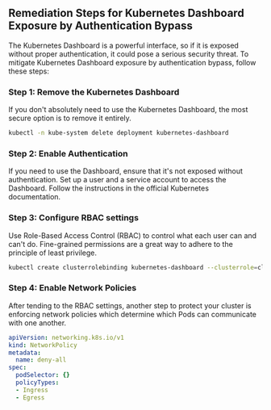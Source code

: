 

## Remediation Steps for Kubernetes Dashboard Exposure by Authentication Bypass

The Kubernetes Dashboard is a powerful interface, so if it is exposed without proper authentication, it could pose a serious security threat. To mitigate Kubernetes Dashboard exposure by authentication bypass, follow these steps:

### Step 1: Remove the Kubernetes Dashboard

If you don't absolutely need to use the Kubernetes Dashboard, the most secure option is to remove it entirely. 

```bash
kubectl -n kube-system delete deployment kubernetes-dashboard
```

### Step 2: Enable Authentication

If you need to use the Dashboard, ensure that it's not exposed without authentication. Set up a user and a service account to access the Dashboard. Follow the instructions in the official Kubernetes documentation.

### Step 3: Configure RBAC settings 

Use Role-Based Access Control (RBAC) to control what each user can and can't do. Fine-grained permissions are a great way to adhere to the principle of least privilege. 

```bash
kubectl create clusterrolebinding kubernetes-dashboard --clusterrole=cluster-admin --serviceaccount=kube-system:kubernetes-dashboard
```

### Step 4: Enable Network Policies 

After tending to the RBAC settings, another step to protect your cluster is enforcing network policies which determine which Pods can communicate with one another. 

```yaml
apiVersion: networking.k8s.io/v1
kind: NetworkPolicy
metadata:
  name: deny-all
spec:
  podSelector: {}
  policyTypes:
  - Ingress
  - Egress
```